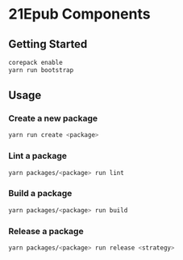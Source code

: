 # 21Epub Components

## Getting Started

```sh
corepack enable
yarn run bootstrap
```

## Usage

### Create a new package

```sh
yarn run create <package>
```

### Lint a package

```sh
yarn packages/<package> run lint
```

### Build a package

```sh
yarn packages/<package> run build
```

### Release a package

```sh
yarn packages/<package> run release <strategy>
```

